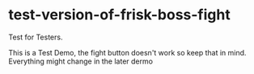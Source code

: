 # test-version-of-frisk-boss-fight
Test for Testers.

This is a Test Demo, the fight button doesn't work so keep that in mind. Everything might change in the later dermo
